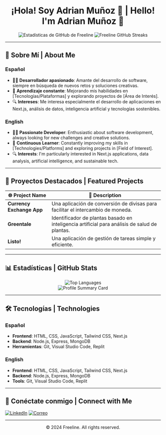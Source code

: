 <h1 align="center">¡Hola! Soy Adrian Muñoz 👋 | Hello! I'm Adrian Muñoz 👋</h1>

<p align="center">
  <img src="https://github-readme-stats.vercel.app/api?username=freelinerd&show_icons=true&theme=dark" alt="Estadísticas de GitHub de Freeline" />
  <img src="https://github-readme-streak-stats.herokuapp.com/?user=freelinerd&theme=dark" alt="Freeline GitHub Streaks" />
</p>

---

## 🌟 Sobre Mí | About Me
### Español
- 👨‍💻 **Desarrollador apasionado**: Amante del desarrollo de software, siempre en búsqueda de nuevos retos y soluciones creativas.
- 🌱 **Aprendizaje constante**: Mejorando mis habilidades en [Tecnologías/Plataformas] y explorando proyectos de [Área de Interés].
- 🔍 **Intereses**: Me interesa especialmente el desarrollo de aplicaciones en Next.js, análisis de datos, inteligencia artificial y tecnologías sostenibles.

### English
- 👨‍💻 **Passionate Developer**: Enthusiastic about software development, always looking for new challenges and creative solutions.
- 🌱 **Continuous Learner**: Constantly improving my skills in [Technologies/Platforms] and exploring projects in [Field of Interest].
- 🔍 **Interests**: I'm particularly interested in Next.js applications, data analysis, artificial intelligence, and sustainable tech.

---

## 🚀 Proyectos Destacados | Featured Projects

| 🌐 Project Name | 📖 Description |
|-----------------|----------------|
| **Currency Exchange App** | Una aplicación de conversión de divisas para facilitar el intercambio de moneda. |
| **Greentale** | Identificador de plantas basado en inteligencia artificial para análisis de salud de plantas. |
| **Listo!** | Una aplicación de gestión de tareas simple y eficiente. |

---

## 📊 Estadísticas | GitHub Stats

<p align="center">
  <img src="https://github-readme-stats.vercel.app/api/top-langs/?username=freelinerd&layout=compact&theme=dark" alt="Top Languages"/>
  <br>
  <img src="https://github-profile-summary-cards.vercel.app/api/cards/profile-details?username=freelinerd&theme=dark" alt="Profile Summary Card" />
</p>

---

## 🛠️ Tecnologías | Technologies
### Español
- **Frontend**: HTML, CSS, JavaScript, Tailwind CSS, Next.js
- **Backend**: Node.js, Express, MongoDB
- **Herramientas**: Git, Visual Studio Code, Replit

### English
- **Frontend**: HTML, CSS, JavaScript, Tailwind CSS, Next.js
- **Backend**: Node.js, Express, MongoDB
- **Tools**: Git, Visual Studio Code, Replit

---

## 🤝 Conéctate conmigo | Connect with Me

[![LinkedIn](https://img.shields.io/badge/LinkedIn-0077B5?style=for-the-badge&logo=linkedin&logoColor=white)]([https://www.linkedin.com/in/freelinerd/](https://www.linkedin.com/in/adrian-mu%C3%B1oz-442870262/))
[![Correo](https://img.shields.io/badge/Email-D14836?style=for-the-badge&logo=gmail&logoColor=white)](mailto:adrian.i.m.b16@gmail.com)

---

<p align="center">
  © 2024 Freeline. All rights reserved.
</p>
